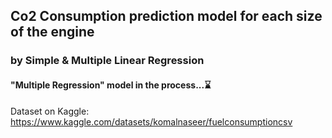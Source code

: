 ## Co2 Consumption prediction model for each size of the engine
### by Simple & Multiple Linear Regression
#### "Multiple Regression" model in the process...⌛
Dataset on Kaggle: https://www.kaggle.com/datasets/komalnaseer/fuelconsumptioncsv
